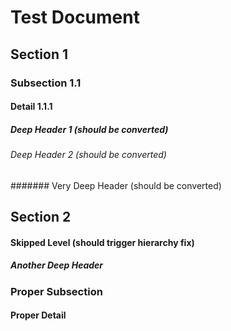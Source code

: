 # Test Document

## Section 1

### Subsection 1.1

#### Detail 1.1.1

##### Deep Header 1 (should be converted)

###### Deep Header 2 (should be converted)

####### Very Deep Header (should be converted)

## Section 2

#### Skipped Level (should trigger hierarchy fix)

##### Another Deep Header

### Proper Subsection

#### Proper Detail

